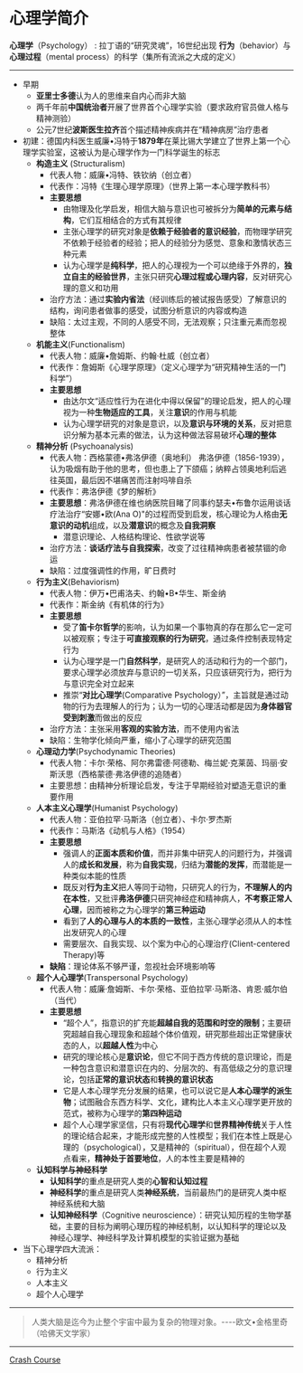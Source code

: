 # 心理学简介
**心理学**（Psychology） : 拉丁语的“研究灵魂”，16世纪出现
**行为**（behavior）与**心理过程**（mental process）的科学（集所有流派之大成的定义）

---
* 早期
   * **亚里士多德**认为人的思维来自内心而非大脑 
   * 两千年前**中国统治者**开展了世界首个心理学实验（要求政府官员做人格与精神测验）
   * 公元7世纪**波斯医生拉齐**首个描述精神疾病并在“精神病房”治疗患者
*  初建：德国内科医生威廉•冯特于**1879年**在莱比锡大学建立了世界上第一个心理学实验室，这被认为是心理学作为一门科学诞生的标志
   * **构造主义** (Structuralism)
       * 代表人物：威廉•冯特、铁钦纳（创立者）
       * 代表作：冯特《生理心理学原理》（世界上第一本心理学教科书）
       * **主要思想**
         * 由物理及化学启发，相信大脑与意识也可被拆分为**简单的元素与结构**，它们互相结合的方式有其规律
         * 主张心理学的研究对象是**依赖于经验者的意识经验**，而物理学研究不依赖于经验者的经验；把人的经验分为感觉、意象和激情状态三种元素
         * 认为心理学是**纯科学**，把人的心理视为一个可以绝缘于外界的，**独立自主的经验世界**，主张只研究**心理过程或心理内容**，反对研究心理的意义和功用
       * 治疗方法：通过**实验内省法**（经训练后的被试报告感受）了解意识的结构，询问患者做事的感受，试图分析意识的内容或构造
       * 缺陷：太过主观，不同的人感受不同，无法观察；只注重元素而忽视整体
   * **机能主义**(Functionalism)
       * 代表人物：威廉•詹姆斯、约翰·杜威（创立者）
       * 代表作：詹姆斯《心理学原理》（定义心理学为“研究精神生活的一门科学”）
       * **主要思想**
         * 由达尔文“适应性行为在进化中得以保留”的理论启发，把人的心理视为一种**生物适应的工具**，关注**意识**的作用与机能
         * 认为心理学研究的对象是意识，以及**意识与环境的关系**，反对把意识分解为基本元素的做法，认为这种做法容易破坏**心理的整体**
   * **精神分析** (Psychoanalysis)
       * 代表人物：西格蒙德•弗洛伊德（奥地利）
       弗洛伊德（1856-1939），认为吸烟有助于他的思考，但也患上了下颌癌；纳粹占领奥地利后逃往英国，最后因不堪痛苦而注射吗啡自杀      
       * 代表作：弗洛伊德《梦的解析》
       * **主要思想**：弗洛伊德在维也纳医院目睹了同事约瑟夫•布鲁尔运用谈话疗法治疗“安娜•欧(Ana O)"的过程而受到启发，核心理论为人格由**无意识的动机**组成，以及**潜意识**的概念及**自我洞察**
         * 潜意识理论、人格结构理论、性欲学说等
       * 治疗方法：**谈话疗法与自我探索**，改变了过往精神病患者被禁锢的命运
       * 缺陷：过度强调性的作用，旷日费时
   * **行为主义**(Behaviorism)
       * 代表人物：伊万•巴甫洛夫、约翰•B•华生、斯金纳
       * 代表作：斯金纳《有机体的行为》
       * **主要思想**
         * 受了**笛卡尔哲学**的影响，认为如果一个事物真的存在那么它一定可以被观察；专注于**可直接观察的行为研究**，通过条件控制表现特定行为
         * 认为心理学是一门**自然科学**，是研究人的活动和行为的一个部门，要求心理学必须放弃与意识的一切关系，只应该研究行为，把行为与意识完全对立起来
         * 推崇“**对比心理学**(Comparative Psychology）”，主旨就是通过动物的行为去理解人的行为；认为一切的心理活动都是因为**身体器官受到刺激**而做出的反应
       * 治疗方法：主张采用**客观的实验方法**，而不使用内省法
       * 缺陷：生物学化倾向严重，缩小了心理学的研究范围
   * **心理动力学**(Psychodynamic Theories)
       * 代表人物：卡尔·荣格、阿尔弗雷德·阿德勒、梅兰妮·克莱茵、玛丽·安斯沃思（西格蒙德·弗洛伊德的追随者）
       * 主要思想：由精神分析理论启发，专注于早期经验对塑造无意识的重要作用
   * **人本主义心理学**(Humanist Psychology)
       * 代表人物：亚伯拉罕·马斯洛（创立者）、卡尔·罗杰斯
       * 代表作：马斯洛《动机与人格》（1954）
       * **主要思想**
         * 强调人的**正面本质和价值**，而并非集中研究人的问题行为，并强调人的**成长和发展**，称为**自我实现**，归结为**潜能的发挥**，而潜能是一种类似本能的性质
         * 既反对**行为主义**把人等同于动物，只研究人的行为，**不理解人的内在本性**，又批评**弗洛伊德**只研究神经症和精神病人，**不考察正常人心理**，因而被称之为心理学的**第三种运动**
         * 看到了**人的心理与人的本质的一致性**，主张心理学必须从人的本性出发研究人的心理
         * 需要层次、自我实现、以个案为中心的心理治疗(Client-centered Therapy)等
       * **缺陷**：理论体系不够严谨，忽视社会环境影响等
   * **超个人心理学**(Transpersonal Psychology)
       * 代表人物：威廉·詹姆斯、卡尔·荣格、亚伯拉罕·马斯洛、肯恩·威尔伯（当代）
       * **主要思想**
         * “超个人”，指意识的扩充能**超越自我的范围和时空的限制**；主要研究超越自我心理现象和超越个体价值观，研究那些超出正常健康状态的人，以**超越人性**为中心
         * 研究的理论核心是**意识论**，但它不同于西方传统的意识理论，而是一种包含意识和潜意识在内的、分层次的、有高低级之分的意识理论，包括**正常的意识状态**和**转换的意识状态**
         * 它是人本心理学充分发展的结果，也可以说它是**人本心理学的派生物**；试图融合东西方科学、文化，建构比人本主义心理学更开放的范式，被称为心理学的**第四种运动**
         * 超个人心理学家坚信，只有将**现代心理学**和**世界精神传统**关于人性的理论结合起来，才能形成完整的人性模型；我们在本性上既是心理的（psychological），又是精神的（spiritual），但在超个人观点看来，**精神处于首要地位**，人的本性主要是精神的
   * **认知科学与神经科学**
       * **认知科学**的重点是研究人类的**心智和认知过程**
       * **神经科学**的重点是研究人类**神经系统**，当前最热门的是研究人类中枢神经系统和大脑
       * **认知神经科学**（Cognitive neuroscience）：研究认知历程的生物学基础，主要的目标为阐明心理历程的神经机制，以认知科学的理论以及神经心理学、神经科学及计算机模型的实验证据为基础
* 当下心理学四大流派：
   * 精神分析
   * 行为主义
   * 人本主义
   * 超个人心理学

---
>人类大脑是迄今为止整个宇宙中最为复杂的物理对象。----欧文•金格里奇（哈佛天文学家）    
---
[Crash Course](https://www.bilibili.com/video/BV1Zs411c7W6?p=2)